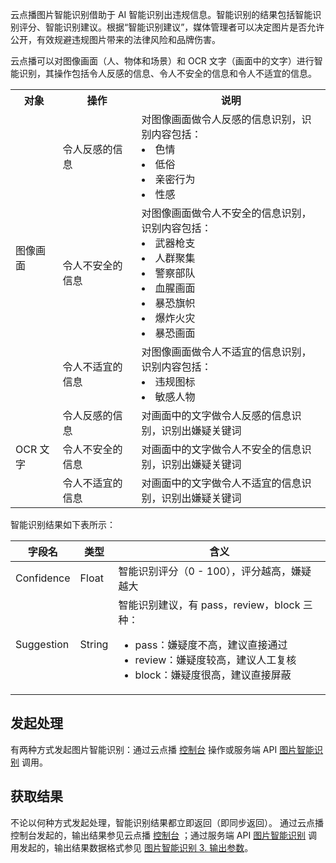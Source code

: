 云点播图片智能识别借助于 AI 智能识别出违规信息。智能识别的结果包括智能识别评分、智能识别建议。根据“智能识别建议”，媒体管理者可以决定图片是否允许公开，有效规避违规图片带来的法律风险和品牌伤害。

云点播可以对图像画面（人、物体和场景）和 OCR 文字（画面中的文字）进行智能识别，其操作包括令人反感的信息、令人不安全的信息和令人不适宜的信息。

<table>
    <tr>
        <th style="width:15%">
            对象
        </th>
        <th style="width:25%">
            操作
        </th>
        <th>
            说明
        </th>
    </tr>
    <tr>
        <td rowspan=4>
            图像画面
        </td>
    </tr>
    <tr>
        <td>
            令人反感的信息
        </td>
        <td>
			对图像画面做令人反感的信息识别，识别内容包括：
			<li>色情</li>
			<li>低俗</li>
			<li>亲密行为</li>
			<li>性感</li>
        </td>
    </tr>
    <tr>
        <td>
            令人不安全的信息
        </td>
        <td>
			对图像画面做令人不安全的信息识别，识别内容包括：				
			<li>武器枪支</li>
            <li>人群聚集</li>
            <li>警察部队</li>
            <li>血腥画面</li>
            <li>暴恐旗帜</li>
            <li>爆炸火灾</li>
            <li>暴恐画面</li>
        </td>
    </tr>
    <tr>
        <td>
            令人不适宜的信息
        </td>
        <td>
            对图像画面做令人不适宜的信息识别，识别内容包括：
						<li>违规图标</li>
						<li>敏感人物</li>
        </td>
    </tr>
    <tr>
        <td rowspan=3>
            OCR 文字
        </td>
        <td>
			令人反感的信息
        </td>
        <td>
            对画面中的文字做令人反感的信息识别，识别出嫌疑关键词
        </td>
    </tr>
    <tr>
        <td>
            令人不安全的信息
        </td>
        <td>
            对画面中的文字做令人不安全的信息识别，识别出嫌疑关键词
        </td>
    </tr>
    <tr>
        <td>
            令人不适宜的信息
        </td>
        <td>
            对画面中的文字做令人不适宜的信息识别，识别出嫌疑关键词
        </td>
    </tr>
</table>

智能识别结果如下表所示：

| 字段名     | 类型   | 含义                                                         |
| ---------- | ------ | ------------------------------------------------------------ |
| Confidence | Float  | 智能识别评分（0 - 100），评分越高，嫌疑越大                |
| Suggestion | String | 智能识别建议，有 pass，review，block 三种：<ul><li>pass：嫌疑度不高，建议直接通过</li><li>review：嫌疑度较高，建议人工复核</li><li>block：嫌疑度很高，建议直接屏蔽</li></ul> |

## 发起处理

有两种方式发起图片智能识别：通过云点播 [控制台](https://cloud.tencent.com/document/product/266/73655) 操作或服务端 API [图片智能识别](https://cloud.tencent.com/document/product/266/73217) 调用。

## 获取结果
不论以何种方式发起处理，智能识别结果都立即返回（即同步返回）。
通过云点播控制台发起的，输出结果参见云点播 [控制台](https://cloud.tencent.com/document/product/266/73655) ；通过服务端 API  [图片智能识别](https://cloud.tencent.com/document/product/266/73217) 调用发起的，输出结果数据格式参见 [图片智能识别 3. 输出参数](https://cloud.tencent.com/document/api/266/73217#3.-.E8.BE.93.E5.87.BA.E5.8F.82.E6.95.B0)。
